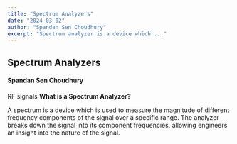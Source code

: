 ```yaml
---
title: "Spectrum Analyzers"
date: "2024-03-02"
author: "Spandan Sen Choudhury"
excerpt: "Spectrum analyzer is a device which ..."
---
```


## Spectrum Analyzers

#### Spandan Sen Choudhury

RF signals
**What is a Spectrum Analyzer?**

A spectrum is a device which is used to measure the magnitude of different frequency components of the signal over a specific range. The analyzer breaks down the signal into its component frequencies, allowing engineers an insight into the nature of the signal.
